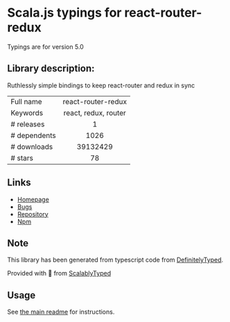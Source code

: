 
# Scala.js typings for react-router-redux

Typings are for version 5.0

## Library description:
Ruthlessly simple bindings to keep react-router and redux in sync

|                    |                 |
| ------------------ | :-------------: |
| Full name          | react-router-redux |
| Keywords           | react, redux, router |
| # releases         | 1 |
| # dependents       | 1026 |
| # downloads        | 39132429 |
| # stars            | 78 |

## Links
- [Homepage](https://github.com/reactjs/react-router-redux#readme)
- [Bugs](https://github.com/reactjs/react-router-redux/issues)
- [Repository](https://github.com/reactjs/react-router-redux)
- [Npm](https://www.npmjs.com/package/react-router-redux)
    


## Note
This library has been generated from typescript code from [DefinitelyTyped](https://definitelytyped.org).

Provided with :purple_heart: from [ScalablyTyped](https://github.com/oyvindberg/ScalablyTyped)

## Usage
See [the main readme](../../readme.md) for instructions.


